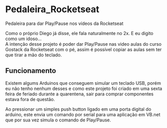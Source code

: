 # Pedaleira_Rocketseat
Pedaleira para dar Play/Pause nos vídeos da Rocketseat

Como o próprio Diego já disse, ele fala naturalmente no 2x. E eu digito como um idoso...  
A intenção desse projeto é poder dar Play/Pause nas video aulas do curso Gostack da Rocketseat com o pé, assim é possível copiar as aulas sem ter que tirar a mão do teclado.


## Funcionamento
Existem algums Arduinos que conseguem simular um teclado USB, porém eu não tenho nenhum desses e como este projeto foi criado em uma sexta feira de feriado durante a quarentena, sair para comprar componentes estava fora de questão.  
  
Ao pressionar um simples push button ligado em uma porta digital do arduino, este envia um comando por serial para uma aplicação em VB.net que por sua vez simula o comando de Play/Pause.
